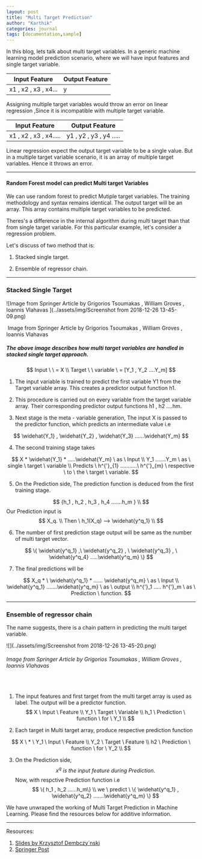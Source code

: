 ```yaml
---
layout: post
title: "Multi Target Prediction"
author: "Karthik"
categories: journal
tags: [documentation,sample]
---
```




In this blog, lets talk about multi target variables. In a generic machine learning model prediction scenario, where we will have input features and single target variable. 



| Input Feature        | Output Feature |
| -------------------- | -------------- |
| x1 , x2 , x3 , x4... | y              |

Assigning multiple target variables would throw an error on linear regression ,Since it is incompatible with multiple target variable. 

| Input Feature          | Output Feature          |
| ---------------------- | ----------------------- |
| x1 , x2 , x3 , x4..... | y1 , y2 , y3 , y4 ..... |

Linear regression expect the output target variable to be a single value. But in a multiple target variable scenario, it is an array of multiple target variables. Hence it throws an error.



---





#### Random Forest model can predict Multi target Variables

We can use random forest to predict Mutiple target variables. The training methodology and syntax remains identical. The output target will be an array. This array contains multiple target variables to be predicted.   

Theres's a difference in the internal algorithm during multi target than that from single target variable. For this particular example, let's consider a regression problem.

Let's discuss of two method that is:

1.  Stacked single target.

1.  Ensemble of regressor chain.



---





### Stacked Single Target

![Image from Springer Article by Grigorios Tsoumakas , William Groves , Ioannis Vlahavas ](../assets/img/Screenshot from 2018-12-26 13-45-09.png)

​				Image from Springer Article by Grigorios Tsoumakas , William Groves , Ioannis Vlahavas 



##### The above image describes how multi target variables are handled in stacked single target approach.

$$
Input \ \ =  X \\ Target \ \  variable \  = [Y_1 , Y_2 ....Y_m]
$$



1. The input variable is trained to predict the first variable Y1 from the Target variable array. This creates a predictor output function h1. 

2. This procedure is carried out on every variable from the target variable array. Their corresponding predictor output functions h1 , h2 ....hm. 

3. Next stage is the meta - variable generation, The input X is passed to the predictor function, which predicts an intermediate value i.e 


$$
   \widehat{Y_1} , \widehat{Y_2} , \widehat{Y_3}  ......\widehat{Y_m}
$$

4. The second training stage takes 

$$
X * \widehat{Y_1} * .....\widehat{Y_m} \ as \  Input \\
Y_1 .......Y_m \ as \ single \ target  \ variable \\
Predicts \ h^{'}_{1} ...........\ h^{'}_{m}  \ respective \  to \  the \  target  \ variable.
$$



5. On the Prediction side, The prediction function is deduced from the first training stage. 

$$
{h_1 , h_2 , h_3 , h_4 .......h_m } \\
$$
Our Prediction input is 
$$
X_q. \\
Then \  h_1(X_q) --> \widehat{y^q_1} \\
$$

6. The number of first prediction stage output will be same as the number of multi target vector.

$$
\{ \widehat{y^q_1} ,\  \widehat{y^q_2} , \  \widehat{y^q_3} , \  \widehat{y^q_4} .....\widehat{y^q_m} \}
$$



7. The final predictions will be 

$$
X_q * \ \widehat{y^q_1} * ...... \widehat{y^q_m} \ as \ Input \\
\widehat{y^q_1} .......\widehat{y^q_m} \ as \ output \\
h^{'}_1 .....  h^{'}_m \ as \ Prediction \ function.
$$





---



### Ensemble of regressor chain



The name suggests, there is a chain pattern in predicting the multi target variable.

![](../assets/img/Screenshot from 2018-12-26 13-45-20.png)

######				Image from Springer Article by Grigorios Tsoumakas , William Groves , Ioannis Vlahavas 

<br>



1. The input features and first target from the multi target array is used as label. The output will be a predictor function.
   $$
   X \ Input \ Feature \\
   Y_1 \ Target \ Variable \\
   h_1 \ Prediction \ function \ for \ Y_1 \\ 
   $$

2. Each target in Multi target array, produce respective prediction function

$$
X \ * \ Y_1 \ Input \ Feature \\
Y_2 \ Target \ Feature \\
h2 \ Prediction \ function \ for \  Y_2 \\
$$

3. On the Prediction side, 
   $$
   x^q \ is \  the \ input \  feature \  during  \ Prediction.
   $$
   Now, with respctive Prediction function i.e 
   $$
   \{ h_1 , h_2 ......h_m\} \\ 
   we \ predict \    \{ \widehat{y^q_1} , \widehat{y^q_2} .......\widehat{y^q_m} \}
   $$







We have unwraped the working of Multi Target Prediction in Machine Learning. Please find the resources below for additive information.

---



Resources:

1. [Slides by Krzysztof Dembczy´nski](http://www.cs.put.poznan.pl/kdembczynski/pdf/multi-target_prediction.pdf)
2. [Springer Post](https://link.springer.com/article/10.1007/s10994-016-5546-z)
